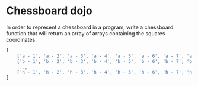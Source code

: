 # Chessboard dojo

In order to represent a chessboard in a program, write a chessboard function that will return an array of arrays containing the squares coordinates.

```javascript
[
    ['a - 1', 'a - 2', 'a - 3', 'a - 4', 'a - 5', 'a - 6', 'a - 7', 'a - 8'],
    ['b - 1', 'b - 2', 'b - 3', 'b - 4', 'b - 5', 'b - 6', 'b - 7', 'b - 8'],
    ...,
    ['h - 1', 'h - 2', 'h - 3', 'h - 4', 'h - 5', 'h - 6', 'h - 7', 'h - 8'],
]
```
<!--stackedit_data:
eyJoaXN0b3J5IjpbODQyNTg3OTU3XX0=
-->